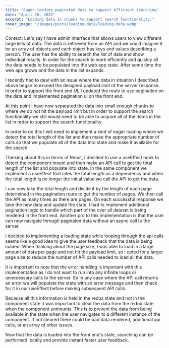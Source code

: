 ```yaml
---
title: "Eager loading paginated data to support efficient searching"
date: "April 18, 2024"
excerpt: "Loading data in chunks to support search functionality."
cover_image: "/images/posts/loading-data/loading-data.webp"
---
```


Context: Let's say I have admin interface that allows users to view different large lists of data. The data is retrieved from an API and we could imagine it be an array of objects and each object has keys and values describing a person. The user has the ability to search the list of data and show individual results. In order for the search to work efficently and quickly all the data needs to be populated into the web app state. After some time the web app grows and the data in the list expands.

I recently had to deal with an issue where the data in situation I described above began to exceed the designed payload limit of the server response. In order to support the front end UI, I updated the route to use pagination on the data and implemented pagination ui on the front end.

At this point I have now separated the data into small enough chunks to where we do not hit the payload limit but in order to support the search functionality we still would need to be able to acquire all of the items in the list in order to support the search functionality.

In order to do this I will need to implement a kind of eager loading where we detect the total length of the list and then make the appropriate number of calls so that we populate all of the data into state and make it available for the search.

Thinking about this in terms of React, I decided to use a useEffect hook to detect the component mount and then make an API call to get the total length of the list and populate into state. In the same component we implement a useEffect that cites the total length as a dependency and when the total length is no longer the initial value we call the API to get the data.

I can now take the total length and divide it by the length of each page determined in the pagination route to get the number of pages. We then call the API as many times as there are pages. On each successful response we take the new data and update the state. I had to implement additional pagination logic to handle which part of the over all dataset is being rendered in the front end. Another pro to this implementation is that the user can now navigate through paginated data without an async call to the server.

I decided to implementing a loading state while looping through the api calls seems like a good idea to give the user feedback that the data is being loaded. When thinking about the page size, I was able to load in a large amount of data per page and not hit the payload limit, so I opted for a larger page size to reduce the number of API calls needed to load all the data.

It is important to note that the error handling is important with this implementation as I do not want to run into any infinite loops or unnecessary calls to the server. So in any case where the API call returns an error we will populate the state with an error message and then check for it in our useEffect before making subsequent API calls.

Because all this information is held in the redux state and not in the component state it was important to clear the data from the redux state when the component unmounts. This is to prevent the data from being available in the state when the user navigates to a different instance of the component. If not cleared there could be bad data rendered, additional api calls, or an array of other issues.

Now that the data is loaded into the front end's state, searching can be performed locally and provide instant faster user feedback.
